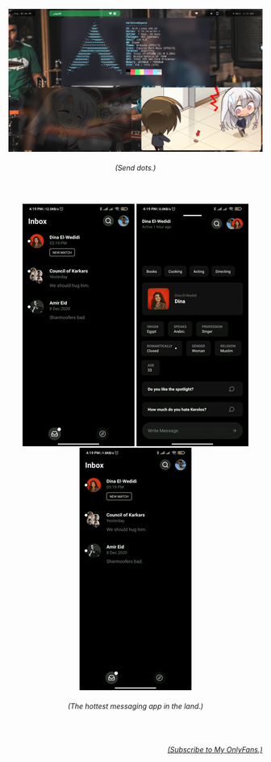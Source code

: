 ![A Screenshot of a Linux Desktop](https://github.com/ItsKerolos/ItsKerolos/raw/master/2021-02-09-144637_1366x768_scrot.png)

<h6 align="center"><i>(Send dots.)</i></h6>

</br>
<p align="center">
  <img src="https://github.com/ItsKerolos/ItsKerolos/raw/master/chat-view.gif" alt="Abram's Chat View"></img>
  <img src="https://github.com/ItsKerolos/ItsKerolos/raw/master/profile-view.gif" alt="Abram's Profile View"></img>
  <img src="https://github.com/ItsKerolos/ItsKerolos/raw/master/group-view.gif" alt="Abram's Group Chat View"></img>
  <!--<img src="https://github.com/ItsKerolos/ItsKerolos/raw/master/messaging-view.gif" alt"=Abram's Messaging Experience"></img>-->
</p>

<h6 align="center"><i>(The hottest messaging app in the land.)</i></h6>

</br>
<h6 align="right"><a href="https://www.upwork.com/freelancers/~0154713a070c8d3b1f?s=1110580755057594368"><i>(Subscribe to My OnlyFans.)</i></a></h6>
